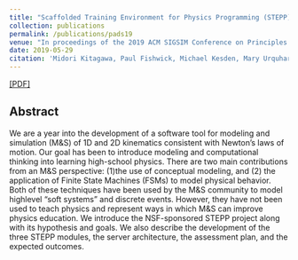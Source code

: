 ```yaml
---
title: "Scaffolded Training Environment for Physics Programming (STEPP): Modeling High School Physics using Concept Maps and State Machines"
collection: publications
permalink: /publications/pads19
venue: "In proceedings of the 2019 ACM SIGSIM Conference on Principles of Advanced Discrete Simulation"
date: 2019-05-29
citation: 'Midori Kitagawa, Paul Fishwick, Michael Kesden, Mary Urquhart, Rosanna Guadagno, <b>Rong Jin</b>, Ngoc Tran, Erik Omogbehin, Aditya Prakash, Priyanka Awaraddi, Baily Hale, Ken Suura, Aniket Raj, James Stanfield, and Henry Vo. <i>In proceedings of the 2019 ACM SIGSIM Conference on Principles of Advanced Discrete Simulation</i>. <b>SIGSIM-PADS’19</b>.'
---
```

[[PDF]](http://rongjinutd.github.io/files/pads.pdf)

## Abstract
We are a year into the development of a software tool for modeling and simulation (M&S) of 1D and 2D kinematics
consistent with Newton’s laws of motion. Our goal has been to introduce modeling and computational thinking into learning high-school physics. 
There are two main contributions from an M&S perspective: (1)the use of conceptual modeling, and (2) the application of Finite
State Machines (FSMs) to model physical behavior. Both of these techniques have been used by the M&S community to model highlevel “soft systems” and discrete events. 
However, they have not been used to teach physics and represent ways in which M&S can improve physics education. We introduce the NSF-sponsored STEPP project along with its hypothesis and goals. We also
describe the development of the three STEPP modules, the server architecture, the assessment plan, and the expected outcomes.
